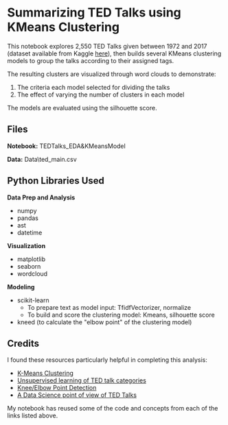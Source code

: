 # Summarizing TED Talks using KMeans Clustering

This notebook explores 2,550 TED Talks given between 1972 and 2017 (dataset available from Kaggle [here](https://www.kaggle.com/rounakbanik/ted-talks)), then builds several KMeans clustering models to group the talks according to their assigned tags.

The resulting clusters are visualized through word clouds to demonstrate: 
1. The criteria each model selected for dividing the talks 
2. The effect of varying the number of clusters in each model

The models are evaluated using the silhouette score.

  
## Files

**Notebook:** TEDTalks_EDA&KMeansModel

**Data:** Data\ted_main.csv


## Python Libraries Used

**Data Prep and Analysis**
- numpy
- pandas
- ast
- datetime

**Visualization**
- matplotlib
- seaborn
- wordcloud

**Modeling**
- scikit-learn
  - To prepare text as model input: TfidfVectorizer, normalize
  - To build and score the clustering model: Kmeans, silhouette score
- kneed (to calculate the "elbow point" of the clustering model)

  
## Credits

I found these resources particularly helpful in completing this analysis:

- [K-Means Clustering](https://towardsdatascience.com/k-means-clustering-8e1e64c1561c)
- [Unsupervised learning of TED talk categories](https://www.kaggle.com/mattchurgin/unsupervised-learning-of-ted-talk-categories)
- [Knee/Elbow Point Detection](https://www.kaggle.com/kevinarvai/knee-elbow-point-detection)
- [A Data Science point of view of TED Talks](https://www.kaggle.com/liberoliber/a-data-science-point-of-view-of-ted-talks#Summarizing-the-TED-Trascripts)

My notebook has reused some of the code and concepts from each of the links listed above.
